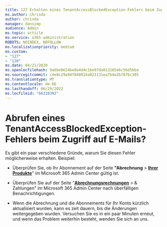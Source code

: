 ```yaml
---
title: 127 Erhalten eines TenantAccessBlockedException-Fehlers beim Zugriff auf E-Mails?
ms.author: chrisda
author: chrisda
manager: dansimp
audience: Admin
ms.topic: article
ms.service: o365-administration
ROBOTS: NOINDEX, NOFOLLOW
ms.localizationpriority: medium
ms.custom:
- "127"
- "128"
ms.date: 04/21/2020
ms.openlocfilehash: 9a6be0624be0a4d4c16e97da013265e6c56d5bba
ms.sourcegitcommit: c4e8c29a94f840816a023131ea7b4a2bf876c305
ms.translationtype: MT
ms.contentlocale: de-DE
ms.lasthandoff: 06/29/2022
ms.locfileid: "66310392"
---
```

# <a name="getting-a-tenantaccessblockedexception-error-when-accessing-email"></a>Abrufen eines TenantAccessBlockedException-Fehlers beim Zugriff auf E-Mails?

Es gibt ein paar verschiedene Gründe, warum Sie diesen Fehler möglicherweise erhalten. Beispiel:

- Überprüfen Sie, ob Ihr Abonnement auf der Seite **"Abrechnung** \> **[Ihrer Produkte](https://admin.microsoft.com/AdminPortal/Home?ref=subscriptions)**" im Microsoft 365 Admin Center gültig ist.

- Überprüfen Sie auf der Seite "**[Abrechnungsrechnungen](https://admin.microsoft.com/AdminPortal/Home?ref=billoverview/invoice-list)**  \> & Zahlungen" im Microsoft 365 Admin Center nach überfälligen Benachrichtigungen.

- Wenn die Abrechnung und die Abonnements für Ihr Konto kürzlich aktualisiert wurden, kann es zeit dauern, bis die Änderungen weitergegeben wurden. Versuchen Sie es in ein paar Minuten erneut, und wenn das Problem weiterhin besteht, wenden Sie sich an uns.
